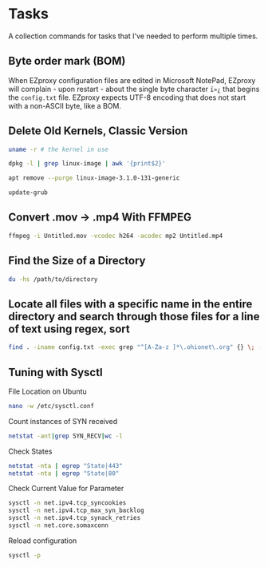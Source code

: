 Tasks
=====
A collection commands for tasks that I've needed to perform multiple times.

## Byte order mark (BOM)

When EZproxy configuration files are edited in Microsoft NotePad, EZproxy will complain - upon restart - about the single byte character `ï»¿` that begins the `config.txt` file. EZproxy expects UTF-8 encoding that does not start with a non-ASCII byte, like a BOM.



## Delete Old Kernels, Classic Version

```bash
uname -r # the kernel in use
```

```bash
dpkg -l | grep linux-image | awk '{print$2}'
```

```bash
apt remove --purge linux-image-3.1.0-131-generic
```

```bash
update-grub
```

## Convert .mov -> .mp4 With FFMPEG

```bash
ffmpeg -i Untitled.mov -vcodec h264 -acodec mp2 Untitled.mp4
```

## Find the Size of a Directory

```bash
du -hs /path/to/directory
```

## Locate all files with a specific name in the entire directory and search through those files for a line of text using regex, sort

```bash
find . -iname config.txt -exec grep "^[A-Za-z ]*\.ohionet\.org" {} \; -print | grep Name | sort
```

## Tuning with Sysctl

File Location on Ubuntu

```bash
nano -w /etc/sysctl.conf
```

Count instances of SYN received

```bash
netstat -ant|grep SYN_RECV|wc -l
```

Check States
```bash
netstat -nta | egrep "State|443"
netstat -nta | egrep "State|80"
```

Check Current Value for Parameter

```bash
sysctl -n net.ipv4.tcp_syncookies
sysctl -n net.ipv4.tcp_max_syn_backlog
sysctl -n net.ipv4.tcp_synack_retries
sysctl -n net.core.somaxconn
```

Reload configuration

```bash
sysctl -p
```
